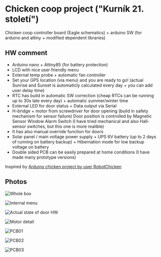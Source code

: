 # Chicken coop project ("Kurník 21. století")
Chicken coop controller board (Eagle schematics) + arduino SW (for arduino and attiny + modified dependent libraries)

## HW comment
* Arduino nano + Attiny85 (for battery protection)
* LCD with nice user friendly menu
* External temp probe + automatic fan controller
* Set your GPS location (via menu) and you are ready to go! (actual Sunrise and Sunset is automaticly calculated every day + you can add user delay time)
* RTC has build in automatic SW correction (cheap RTCs can be running up to 30s late every day) + automatic summer/winter time
* External LED for door status + Data output via Serial 
* H-bridge + motor from screwdriver for door opening (build in safety mechanism for sensor failure) Door position is controlled by Magnetic Sensor Window Alarm Switch (I have tried mechanical and also Hall-sensor switches, but this one is more realible)
* It has also manual override function for doors
* Solar panel / main voltage power supply + UPS 6V battery (up to 2 days of running on battery backup) + Hibernation mode for low backup voltage on battery
* Double sided PCB can be easily prepared at home conditions (I have made many prototype versions)

Inspired by [Arduino chicken project by user RobotChicken](http://www.instructables.com/id/Arduino-Chicken-Coop-Controller/)

## Photos

![Whole box](photos/case01.jpg?raw=true "Whole box")

![Internal menu](photos/case02.jpg?raw=true "Internal menu")

![Actual state of door HW](photos/door01.jpg?raw=true "Actual state of door HW")

![Motor detail](photos/motor.jpg?raw=true "Motor detail")

![PCB01](photos/pcb01.jpg?raw=true "PCB01")

![PCB02](photos/pcb02.jpg?raw=true "PCB02")

![PCB03](photos/pcb03-side-detail.jpg?raw=true "PCB03")
